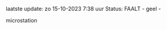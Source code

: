 laatste update: 
zo 15-10-2023  7:38   uur 
Status: FAALT - geel - 
<div class="service Y">microstation</div>